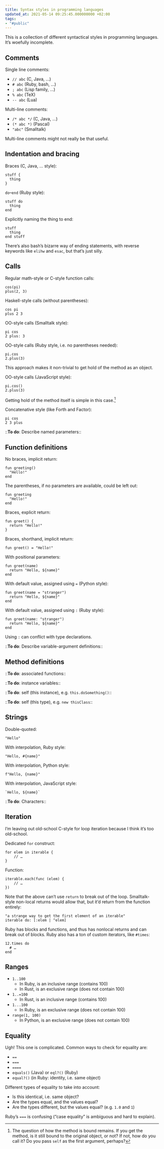 ```yaml
---
title: Syntax styles in programming languages
updated_at: 2021-05-14 09:25:45.000000000 +02:00
tags:
- "#public"
---
```



This is a collection of different syntactical styles in programming languages. It’s woefully incomplete.

## Comments
Single line comments:

- `// abc` (C, Java, …)
- `# abc` (Ruby, bash, …)
- `; abc` (Lisp family, …)
- `% abc` (TeX)
- `-- abc` (Lua)

Multi-line comments:

- `/* abc */` (C, Java, …)
- `(* abc *)` (Pascal)
- `"abc"` (Smalltalk)

Multi-line comments might not really be that useful.

## Indentation and bracing
Braces (C, Java, … style):

```plaintext
stuff {
  thing
}
```

`do`–`end` (Ruby style):

```plaintext
stuff do
  thing
end
```

Explicitly naming the thing to end:

```plaintext
stuff
  thing
end stuff
```

There’s also bash’s bizarre way of ending statements, with reverse keywords like `elihw` and `esac`, but that’s just silly.

## Calls
Regular math-style or C-style function calls:

```plaintext
cos(pi)
plus(2, 3)
```

Haskell-style calls (without parentheses):

```plaintext
cos pi
plus 2 3
```

OO-style calls (Smalltalk style):

```plaintext
pi cos
2 plus: 3
```

OO-style calls (Ruby style, i.e. no parentheses needed):

```plaintext
pi.cos
2.plus(3)
```

This approach makes it non-trivial to get hold of the method as an object.

OO-style calls (JavaScript style):

```plaintext
pi.cos()
2.plus(3)
```

Getting hold of the method itself is simple in this case.[^bound]

[^bound]: The question of how the method is bound remains. If you get the method, is it still bound to the original object, or not? If not, how do you call it? Do you pass `self` as the first argument, perhaps?

Concatenative style (like Forth and Factor):

```plaintext
pi cos
2 3 plus
```

::**To do**: Describe named parameters::

## Function definitions
No braces, implicit return:

```plaintext
fun greeting()
  "Hello!"
end
```

The parentheses, if no parameters are available, could be left out:

```plaintext
fun greeting
  "Hello!"
end
```

Braces, explicit return:

```plaintext
fun greet() {
  return "Hello!"
}
```

Braces, shorthand, implicit return:

```plaintext
fun greet() = "Hello!"
```

With positional parameters:

```plaintext
fun greet(name)
  return "Hello, ${name}"
end
```

With default value, assigned using `=` (Python style):

```plaintext
fun greet(name = "stranger")
  return "Hello, ${name}"
end
```

With default value, assigned using `:` (Ruby style):

```plaintext
fun greet(name: "stranger")
  return "Hello, ${name}"
end
```

Using `:` can conflict with type declarations.

::**To do**: Describe variable-argument definitions::

## Method definitions
::**To do**: associated functions::

::**To do**: instance variables::

::**To do**: self (this instance), e.g. `this.doSomething()`::

::**To do**: self (this type), e.g. `new thisClass`::

## Strings
Double-quoted:

```plaintext
"Hello"
```

With interpolation, Ruby style:

```plaintext
"Hello, #{name}"
```

With interpolation, Python style:

```plaintext
f"Hello, {name}"
```

With interpolation, JavaScript style:

```plaintext
`Hello, ${name}`
```

::**To do**: Characters::

## Iteration
I’m leaving out old-school C-style for loop iteration because I think it’s too old-school.

Dedicated `for` construct:

```plaintext
for elem in iterable {
    // …
}
```

Function:

```plaintext
iterable.each(func (elem) {
    // …
})
```

Note that the above can’t use `return` to break out of the loop. Smalltalk-style non-local returns would allow that, but it’d return from the function entirely:

```plaintext
"a strange way to get the first element of an iterable"
iterable do: [:elem | ^elem]
```

Ruby has blocks and functions, and thus has nonlocal returns and can break out of blocks. Ruby also has a ton of custom iterators, like `#times`:

```plaintext
12.times do
  # …
end
```

## Ranges
* `1..100` 
	* In Ruby, is an inclusive range (contains 100)
	* In Rust, is an exclusive range (does not contain 100)
* `1..=100`
	* In Rust, is an inclusive range (contains 100)
* `1...100`
	* In Ruby, is an exclusive range (does not contain 100)
* `range(1, 100)`
	* In Python, is an exclusive range (does not contain 100)

## Equality
Ugh! This one is complicated. Common ways to check for equality are:

* `==`
* `===`
* `====`
* `equals()` (Java) or `eql?()` (Ruby)
*  `equal?()` (in Ruby: identity, i.e. same object)

Different types of equality to take into account:

* Is this identical, i.e. same object?
* Are the types equal, and the values equal?
* Are the types different, but the values equal? (e.g. `1.0` and `1`)

Ruby’s `===` is confusing (“case equality” is ambiguous and hard to explain).